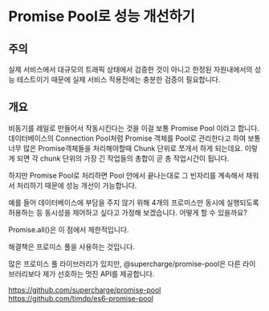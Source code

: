 # Promise Pool로 성능 개선하기

## 주의

실제 서비스에서 대규모의 트래픽 상태에서 검증한 것이 아니고 한정된 자원내에서의 성능 테스트이기 때문에 실제 서비스 적용전에는 충분한 검증이 필요합니다.

## 개요

비동기를 레일로 만들어서 작동시킨다는 것을 이걸 보통 Promise Pool 이라고 합니다.
데이터베이스의 Connection Pool처럼 Promise 객체를 Pool로 관리한다고 하여
보통 너무 많은 Promise객체들을 처리해야할때 Chunk 단위로 쪼개서 하게 되는데요.
이렇게 되면 각 chunk 단위의 가장 긴 작업들의 총합이 곧 총 작업시간이 됩니다.


하지만 Promise Pool로 처리하면
Pool 안에서 끝나는대로 그 빈자리를 계속해서 채워서 처리하기 때문에 성능 개선이 가능합니다.


예를 들어 데이터베이스에 부담을 주지 않기 위해 4개의 프로미스만 동시에 실행되도록 허용하는 등 동시성을 제어하고 싶다고 가정해 보겠습니다. 어떻게 할 수 있을까요?

Promise.all()은 이 점에서 제한적입니다.

해결책은 프로미스 풀을 사용하는 것입니다.

많은 프로미스 풀 라이브러리가 있지만, @supercharge/promise-pool은 다른 라이브러리보다 제가 선호하는 멋진 API를 제공합니다.

https://github.com/supercharge/promise-pool
https://github.com/timdp/es6-promise-pool